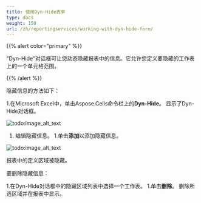```yaml
---
title: 使用Dyn-Hide表单
type: docs
weight: 150
url: /zh/reportingservices/working-with-dyn-hide-form/
---
```


{{% alert color="primary" %}} 

"Dyn-Hide"对话框可让您动态隐藏报表中的信息。它允许您定义要隐藏的工作表上的一个单元格范围。

{{% /alert %}} 

隐藏信息的方法如下：

1.在Microsoft Excel中，单击Aspose.Cells命令栏上的**Dyn-Hide**。
   显示了Dyn-Hide对话框。 

![todo:image_alt_text](working-with-dyn-hide-form_1.png)




1. 编辑隐藏信息。
1.单击**添加**以添加隐藏信息。 

![todo:image_alt_text](working-with-dyn-hide-form_2.png)



报表中的定义区域被隐藏。

要删除隐藏信息：

1.在Dyn-Hide对话框中的隐藏区域列表中选择一个工作表。
1.单击**删除**。
   删除所选区域并在报表中显示。
